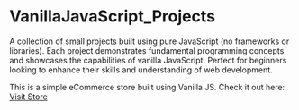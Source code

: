 # VanillaJavaScript_Projects

A collection of small projects built using pure JavaScript (no frameworks or libraries). Each project demonstrates fundamental programming concepts and showcases the capabilities of vanilla JavaScript. Perfect for beginners looking to enhance their skills and understanding of web development.

This is a simple eCommerce store built using Vanilla JS. Check it out here:  
<a href="https://saudstore.netlify.app/" target="_blank">Visit Store</a>
